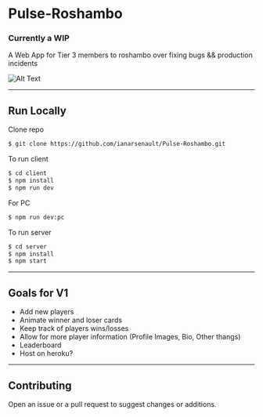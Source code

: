 # Pulse-Roshambo

### Currently a WIP

A Web App for Tier 3 members to roshambo over fixing bugs && production incidents


![Alt Text](https://media0.giphy.com/media/3o6Zt1ogQsYg0rVgbK/giphy.gif)

______________________________________________

## Run Locally

Clone repo

```sh
$ git clone https://github.com/ianarsenault/Pulse-Roshambo.git
```

To run client

```sh
$ cd client
$ npm install
$ npm run dev
```

For PC

```sh
$ npm run dev:pc
```

To run server

```sh
$ cd server
$ npm install
$ npm start
```


_____________________________________________

## Goals for V1
- Add new players
- Animate winner and loser cards
- Keep track of players wins/losses
- Allow for more player information (Profile Images, Bio, Other thangs)
- Leaderboard
- Host on heroku?


-----------------------------------------------

## Contributing

Open an issue or a pull request to suggest changes or additions.